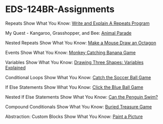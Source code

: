 # EDS-124BR-Assignments
Repeats Show What You Know: [Write and Explain A Repeats Program](https://www.youtube.com/watch?v=utU25xaCN58)

My Quest - Kangaroo, Grasshopper, and Bee: [Animal Parade](https://youtu.be/DViaWo37Kfs)

Nested Repeats Show What You Know: [Make a Mouse Draw an Octagon](https://youtu.be/iZnCJCVDnmE)

Events Show What You Know: [Monkey Catching Banana Game](https://www.youtube.com/watch?v=Sak-6w9_xVE)

Variables Show What You Know: [Drawing Three Shapes: Variables Explained](https://www.youtube.com/watch?v=GhDH0wbNRnI)

Conditional Loops Show What You Know: [Catch the Soccer Ball Game](https://www.youtube.com/watch?v=HeOftbHnRFU)

If Else Statements Show What You Know: [Click the Blue Ball Game](https://www.youtube.com/watch?v=P1EoBNyFzDA)

Nested If Else Statements Show What You Know: [Can the Penguin Swim?](https://www.youtube.com/watch?v=uVXB3BRiha4)

Compound Conditionals Show What You Know: [Buried Treasure Game](https://youtu.be/Rp14c3B1PpU)

Abstraction: Custom Blocks Show What You Know: [Paint a Picture](https://youtu.be/APDfhnQUm7A)
